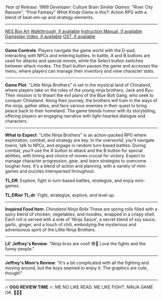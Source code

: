 *Year of Release*: 1989
*Developer*: Culture Brain
*Similar Games*: "River City Ransom", "Final Fantasy"
*What Kinda Game is this?*: Action RPG with a blend of beat-em-up and strategy elements.

---
[NES Box Art](https://www.google.com/search?tbm=isch&q=NES+Box+Art+Little+Ninja+Brothers) 
[Walkthrough, if available](https://www.google.com/search?q=Walkthrough+Steam+Little+Ninja+Brothers)
[Instruction Manual, if available](https://www.google.com/search?q=NES+Instruction+Manual+Little+Ninja+Brothers)
[Gameplay Video, if available](https://www.youtube.com/results?search_query=gameplay+NES+Little+Ninja+Brothers) 
[OST, if available](https://www.youtube.com/results?search_query=gameplay+NES+Little+Ninja+Brothers+OST)

- - -
**Game Controls**:
Players navigate the game world with the D-pad, interacting with NPCs and entering battles. In battle, A and B buttons are used for attacks and special moves, while the Select button switches between attack modes. The Start button pauses the game and accesses the menu, where players can manage their inventory and view character stats.

- - -
**Game Plot**: 
"Little Ninja Brothers" is set in the mystical land of Chinaland, where players take on the roles of the young ninja brothers, Jack and Ryu. Their mission is to thwart the evil plans of the Blue Bolt Gang, who seek to conquer Chinaland. Along their journey, the brothers will train in the ways of the ninja, gather allies, and face various enemies in their quest to bring peace back to their homeland. The game blends humor with its storytelling, offering players an engaging narrative with light-hearted dialogue and characters.

- - -
**What to Expect**: 
"Little Ninja Brothers" is an action-packed RPG where exploration, combat, and strategy are key. In the overworld, you'll navigate towns, talk to NPCs, and engage in random turn-based battles. During combat, you'll use the A button to attack and the B button for special abilities, with timing and choice of moves crucial for victory. Expect to manage character progression, gear, and learn strategies to overcome tougher foes. It's a blend of action and planning, with a variety of mini-games and puzzles interspersed throughout.

**TL;DR**: Explore, fight in turn-based battles, strategize, and enjoy mini-games.

**TL;DRier TL;dr**: Fight, strategize, explore, and level up.

---
**Inspired Food Item**: *Chinaland Ninja Rolls*
These are spring rolls filled with a spicy blend of chicken, vegetables, and noodles, wrapped in a crispy shell. Each roll is served with a side of 'Ninja Sauce', a secret blend of soy sauce, garlic, ginger, and a touch of chili, embodying the mysterious and adventurous spirit of the Little Ninja Brothers.

---
**Lil' Jeffrey's Review**: "Ninja bros are cool! 😎👊 Love the fights and the funny people."

---
**Jeffrey's Mom's Review**: "It's a bit complicated with all the fighting and moving around, but the boys seemed to enjoy it. The graphics are cute, though!"

---
🔥 **OGG REVIEW TIME** 🔥: ME NO LIKE READ. ME LIKE FIGHT. NINJA GAME OK. 👊👥🍗